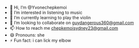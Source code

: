 - 👋 Hi, I’m @Yvonechepkemoi
- 👀 I’m interested in listening to music
- 🌱 I’m currently learning to play the violin
- 💞️ I’m looking to collaborate on guydangerous360@gmail.com
- 📫 How to reach me chepkemoisydney23@gmail.com
- 😄 Pronouns: she
- ⚡ Fun fact: i can lick my elbow

<!---
Yvonechepkemoi/Yvonechepkemoi is a ✨ special ✨ repository because its `README.md` (this file) appears on your GitHub profile.
You can click the Preview link to take a look at your changes.
--->
